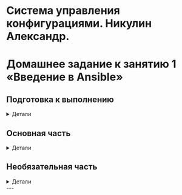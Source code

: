 # Система управления конфигурациями. Никулин Александр. 
# Домашнее задание к занятию 1 «Введение в Ansible»

## Подготовка к выполнению
<details>
  <summary>Детали</summary>

  1. Установите Ansible версии 2.10 или выше.
  2. Создайте свой публичный репозиторий на GitHub с произвольным именем.
  3. Скачайте [Playbook](./playbook/) из репозитория с домашним заданием и перенесите его в свой репозиторий.

  > ![image](https://github.com/user-attachments/assets/8e1395cd-a916-436b-854a-59a81430799d) \
  > ![image](https://github.com/user-attachments/assets/88fa196e-0c67-48b8-8e1f-7681a2dd4fb7)

</details>

## Основная часть
<details>
  <summary>Детали</summary>
	
  1. Попробуйте запустить playbook на окружении из `test.yml`, зафиксируйте значение, которое имеет факт `some_fact` для указанного хоста при выполнении playbook.
     > ![image](https://github.com/user-attachments/assets/dd0f590a-dabf-4460-82e5-ff653d489d4d)

  2. Найдите файл с переменными (group_vars), в котором задаётся найденное в первом пункте значение, и поменяйте его на `all default fact`.
     > ![image](https://github.com/user-attachments/assets/98a2761a-d62e-4ac7-8bec-f1c0bf154318)
  3. Воспользуйтесь подготовленным (используется `docker`) или создайте собственное окружение для проведения дальнейших испытаний.
     > ![image](https://github.com/user-attachments/assets/aab047fb-ac36-4c90-bb37-d9e0ca9bd742)
  4. Проведите запуск playbook на окружении из `prod.yml`. Зафиксируйте полученные значения `some_fact` для каждого из `managed host`.
     > ![image](https://github.com/user-attachments/assets/35aefd3c-a8f1-47bf-a2f8-92891294f539)
  5. Добавьте факты в `group_vars` каждой из групп хостов так, чтобы для `some_fact` получились значения: для `deb` — `deb default fact`, для `el` — `el default   fact`.
     > ![image](https://github.com/user-attachments/assets/6d452d71-c7de-4e1f-ab97-0bd6ba4a5d59)
  6.  Повторите запуск playbook на окружении `prod.yml`. Убедитесь, что выдаются корректные значения для всех хостов.
     > ![image](https://github.com/user-attachments/assets/47c30e1b-df36-4201-a0cf-5e7c6978bf0e)
  7. При помощи `ansible-vault` зашифруйте факты в `group_vars/deb` и `group_vars/el` с паролем `netology`.
     > ![image](https://github.com/user-attachments/assets/c764af82-ffc3-45dc-8d1a-ed39e274ceca) \
     > ![image](https://github.com/user-attachments/assets/1e97f190-11d6-4910-8703-b71a43374f82)

  8. Запустите playbook на окружении `prod.yml`. При запуске `ansible` должен запросить у вас пароль. Убедитесь в работоспособности.
     > ![image](https://github.com/user-attachments/assets/72d3a2ae-1f37-4d17-9dcd-dcb63060e55f)

  9. Посмотрите при помощи `ansible-doc` список плагинов для подключения. Выберите подходящий для работы на `control node`.
     > ![image](https://github.com/user-attachments/assets/94e716d7-ffdf-4392-aadb-a1c38805fa04) \
     > А что сделать надо? **ansible.builtin.ssh** - такой плагин выбрать? 

  10. В `prod.yml` добавьте новую группу хостов с именем  `local`, в ней разместите localhost с необходимым типом подключения.
      > ![image](https://github.com/user-attachments/assets/6731e991-ca52-4046-bd54-a8364b4bddb1)

  11. Запустите playbook на окружении `prod.yml`. При запуске `ansible` должен запросить у вас пароль. Убедитесь, что факты `some_fact` для каждого из хостов определены из верных `group_vars`.
      > ![image](https://github.com/user-attachments/assets/09bf5889-3714-4d9a-8e9c-770500ac43f5)

  12. Заполните `README.md` ответами на вопросы. Сделайте `git push` в ветку `master`. В ответе отправьте ссылку на ваш открытый репозиторий с изменённым `playbook` и заполненным `README.md`.
      > 
  13. Предоставьте скриншоты результатов запуска команд.
      > скриншоты приложены выше.
</details>

## Необязательная часть

<details>
  <summary>Детали</summary>
	
  1. При помощи `ansible-vault` расшифруйте все зашифрованные файлы с переменными.
     > ![image](https://github.com/user-attachments/assets/95b079a3-d1b9-4a05-a9ee-14e24caab200)
  2. Зашифруйте отдельное значение `PaSSw0rd` для переменной `some_fact` паролем `netology`. Добавьте полученное значение в `group_vars/all/exmp.yml`.
     >![image](https://github.com/user-attachments/assets/48115679-0b94-4660-b208-ef2ee47ef20b)
  3. Запустите `playbook`, убедитесь, что для нужных хостов применился новый `fact`.
     > ![image](https://github.com/user-attachments/assets/e6f4d6f8-0a3b-441f-9a34-383b6bf70614)
  4. Добавьте новую группу хостов `fedora`, самостоятельно придумайте для неё переменную. В качестве образа можно использовать [этот вариант](https://hub.docker.com/r/pycontribs/fedora).
     > ![image](https://github.com/user-attachments/assets/730b5c45-a3da-48d9-a888-b18be27f639d) \
     > ![image](https://github.com/user-attachments/assets/eecf10d7-975f-472c-a0d1-b43c727c2f87) \
     > ![image](https://github.com/user-attachments/assets/35e6d2dc-09df-4b3b-90ff-ae1a2a03d64f) \
  5. Напишите скрипт на bash: автоматизируйте поднятие необходимых контейнеров, запуск ansible-playbook и остановку контейнеров.
  6. Все изменения должны быть зафиксированы и отправлены в ваш личный репозиторий.
   > ready
	
</details>
---

